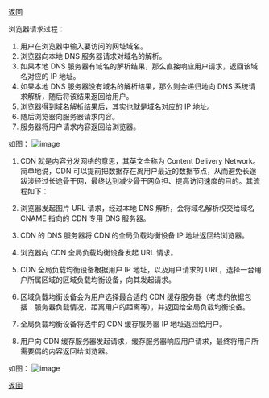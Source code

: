 [返回](./#/other/)

浏览器请求过程：

1. 用户在浏览器中输入要访问的网址域名。
2. 浏览器向本地 DNS 服务器请求对域名的解析。
3. 如果本地 DNS 服务器有域名的解析结果，那么直接响应用户请求，返回该域名对应的 IP 地址。
4. 如果本地 DNS 服务器没有域名的解析结果，那么则会递归地向 DNS 系统请求解析，随后将该结果返回给用户。
5. 浏览器得到域名解析结果后，其实也就是域名对应的 IP 地址。
6. 随后浏览器向服务器请求内容。
7. 服务器将用户请求内容返回给浏览器。

如图：
![image](./md/images/no_cdn.jpg)

1. CDN 就是内容分发网络的意思，其英文全称为 Content Delivery Network。简单地说，CDN 可以提前把数据存在离用户最近的数据节点，从而避免长途跋涉经过长途骨干网，最终达到减少骨干网负担、提高访问速度的目的。其流程如下：

2. 浏览器发起图片 URL 请求，经过本地 DNS 解析，会将域名解析权交给域名 CNAME 指向的 CDN 专用 DNS 服务器。
3. CDN 的 DNS 服务器将 CDN 的全局负载均衡设备 IP 地址返回给浏览器。
4. 浏览器向 CDN 全局负载均衡设备发起 URL 请求。
5. CDN 全局负载均衡设备根据用户 IP 地址，以及用户请求的 URL，选择一台用户所属区域的区域负载均衡设备，向其发起请求。
6. 区域负载均衡设备会为用户选择最合适的 CDN 缓存服务器（考虑的依据包括：服务器负载情况，距离用户的距离等），并返回给全局负载均衡设备。
7. 全局负载均衡设备将选中的 CDN 缓存服务器 IP 地址返回给用户。
8. 用户向 CDN 缓存服务器发起请求，缓存服务器响应用户请求，最终将用户所需要偶的内容返回给浏览器。

如图：
![image](./md/images/cdn.jpg)

[返回](./#/other/)